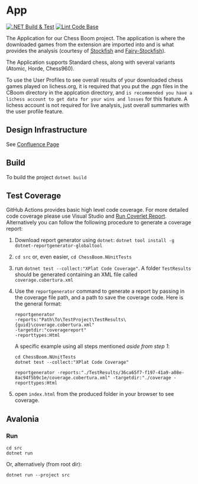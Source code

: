 # App
[![.NET Build & Test](https://github.com/chess-boom/app/actions/workflows/dotnet.yml/badge.svg)](https://github.com/chess-boom/app/actions/workflows/dotnet.yml)
[![Lint Code Base](https://github.com/chess-boom/app/actions/workflows/super-linter.yml/badge.svg)](https://github.com/chess-boom/app/actions/workflows/super-linter.yml)

The Application for our Chess Boom project. The application is where the downloaded games from the extension are imported into and is what provides the analysis (courtesy of [Stockfish](https://stockfishchess.org/) and [Fairy-Stockfish](https://fairy-stockfish.github.io/)).

The Application supports Standard chess, along with several variants (Atomic, Horde, Chess960).

To use the User Profiles to see overall results of your downloaded chess games played on lichess.org, it is required that you put the .pgn files in the CBoom directory in the applcation directory, and `is recommended you have a lichess account to get data for your wins and losses` for this feature. A lichess account is not required for live analysis, just overall summaries with the user profile feature.

## Design Infrastructure

See [Confluence Page](https://chessboom.atlassian.net/l/cp/hDGAeeMt)

## Build
To build the project
`dotnet build`

## Test Coverage
GitHub Actions provides basic high level code coverage. For more detailed code coverage please use Visual Studio and [Run Coverlet Report](https://www.code4it.dev/blog/code-coverage-vs-2019-coverlet). Alternatively you can follow the following procedure to generate a coverage report:

1. Download report generator using `dotnet`: `dotnet tool install -g dotnet-reportgenerator-globaltool`
2. `cd src` or, even easier, `cd ChessBoom.NUnitTests` 
3. run `dotnet test --collect:"XPlat Code Coverage"`. A folder `TestResults` should be generated containing an XML file called `coverage.cobertura.xml`
4. Use the `reportgenerator` command to generate a report by passing in the coverage file path, and a path to save the coverage code. Here is the general format:
    ```
    reportgenerator
    -reports:"Path\To\TestProject\TestResults\{guid}\coverage.cobertura.xml"
    -targetdir:"coveragereport"
    -reporttypes:Html
    ```

    A specific example using all steps mentioned *aside from step 1*:
    ```
    cd ChessBoom.NUnitTests
    dotnet test --collect:"XPlat Code Coverage"

    reportgenerator -reports:"./TestResults/36ca65f7-f197-41a9-a08e-8ac94f5b9c1e/coverage.cobertura.xml" -targetdir:"./coverage -reporttypes:Html
    ```
5. open `index.html` from the produced folder in your browser to see coverage.



## Avalonia

### Run

```
cd src
dotnet run
```

Or, alternatively (from root dir):

```
dotnet run --project src
```
